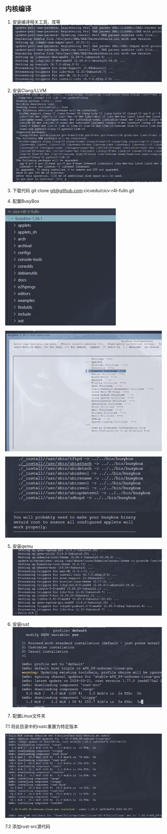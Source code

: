 ## 内核编译

1. 安装编译相关工具、库等
![alt text](image.png)

2. 安装Clang/LLVM
![alt text](image-1.png)

3. 下载代码
git clone git@github.com:cicvedu/cicv-r4l-fulln.git 

4. 配置BusyBox

![alt text](image-2.png)

![alt text](image-3.png)

![alt text](image-4.png)

5. 安装qemu
![alt text](image-5.png)

6. 安装rust 
![alt text](image-6.png)

7. 配置Linux文件夹

7.1  将此目录中的rustc重置为特定版本

![alt text](image-7.png)

7.2  添加rust-src源代码

